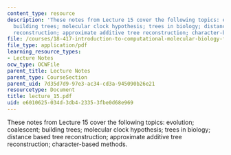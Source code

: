 ```yaml
---
content_type: resource
description: 'These notes from Lecture 15 cover the following topics: evolution; coalescent;
  building trees; molecular clock hypothesis; trees in biology; distance based tree
  reconstruction; approximate additive tree reconstruction; character-based methods.'
file: /courses/18-417-introduction-to-computational-molecular-biology-fall-2004/e6010625034d3db423353fbe0d68e969_lecture_15.pdf
file_type: application/pdf
learning_resource_types:
- Lecture Notes
ocw_type: OCWFile
parent_title: Lecture Notes
parent_type: CourseSection
parent_uid: 7d35d7d9-97e3-ac34-cd3a-945090b26e21
resourcetype: Document
title: lecture_15.pdf
uid: e6010625-034d-3db4-2335-3fbe0d68e969
---
```

These notes from Lecture 15 cover the following topics: evolution; coalescent; building trees; molecular clock hypothesis; trees in biology; distance based tree reconstruction; approximate additive tree reconstruction; character-based methods.

